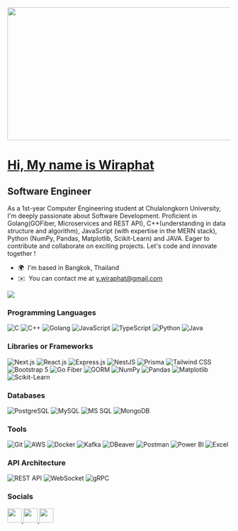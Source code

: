 <img src="https://github.com/Anmol-Baranwal/Cool-GIFs-For-GitHub/assets/74038190/0c7eb6ed-663b-4ce4-bfbd-18239a38ba1b" width="1000" height="300">

[Hi, My name is Wiraphat](https://ywiraphat.vercel.app/)
=========================

Software Engineer
------------------------------------------------

As a 1st-year Computer Engineering student at Chulalongkorn University, I'm deeply passionate about Software Development. Proficient in Golang(GOFiber, Microservices and REST API), C++(understanding in data structure and algorithm), JavaScript (with expertise in the MERN stack), Python (NumPy, Pandas, Matplotlib, Scikit-Learn) and JAVA. Eager to contribute and collaborate on exciting projects. Let's code and innovate together !

* 🌍  I'm based in Bangkok, Thailand
* ✉️  You can contact me at [y.wiraphat@gmail.com](mailto:y.wiraphat@gmail.com)

<a href="https://www.github.com/wiraphatys" target="_blank" rel="noreferrer"><img
src="https://img.shields.io/github/followers/wiraphatys?logo=github&style=for-the-badge&color=0891b2&labelColor=0f172a" /></a>

### Programming Languages
![C](https://img.shields.io/badge/C-00599C?style=for-the-badge&logo=c&logoColor=white)
![C++](https://img.shields.io/badge/C++-00599C?style=for-the-badge&logo=c%2B%2B&logoColor=white)
![Golang](https://img.shields.io/badge/Go-00ADD8?style=for-the-badge&logo=go&logoColor=white)
![JavaScript](https://img.shields.io/badge/JavaScript-F7DF1E?style=for-the-badge&logo=javascript&logoColor=black)
![TypeScript](https://img.shields.io/badge/TypeScript-3178C6?style=for-the-badge&logo=typescript&logoColor=white)
![Python](https://img.shields.io/badge/Python-3776AB?style=for-the-badge&logo=python&logoColor=white)
![Java](https://img.shields.io/badge/Java-ED8B00?style=for-the-badge&logo=java&logoColor=white)

### Libraries or Frameworks
![Next.js](https://img.shields.io/badge/Next.js-000000?style=for-the-badge&logo=next.js&logoColor=white)
![React.js](https://img.shields.io/badge/React.js-20232A?style=for-the-badge&logo=react&logoColor=61DAFB)
![Express.js](https://img.shields.io/badge/Express.js-000000?style=for-the-badge&logo=express&logoColor=white)
![NestJS](https://img.shields.io/badge/NestJS-E0234E?style=for-the-badge&logo=nestjs&logoColor=white)
![Prisma](https://img.shields.io/badge/Prisma-2D3748?style=for-the-badge&logo=prisma&logoColor=white)
![Tailwind CSS](https://img.shields.io/badge/Tailwind_CSS-38B2AC?style=for-the-badge&logo=tailwind-css&logoColor=white)
![Bootstrap 5](https://img.shields.io/badge/Bootstrap_5-7952B3?style=for-the-badge&logo=bootstrap&logoColor=white)
![Go Fiber](https://img.shields.io/badge/Go_Fiber-00ADD8?style=for-the-badge&logo=go&logoColor=white)
![GORM](https://img.shields.io/badge/GORM-0F375E?style=for-the-badge&logo=go&logoColor=white)
![NumPy](https://img.shields.io/badge/NumPy-013243?style=for-the-badge&logo=numpy&logoColor=white)
![Pandas](https://img.shields.io/badge/Pandas-150458?style=for-the-badge&logo=pandas&logoColor=white)
![Matplotlib](https://img.shields.io/badge/Matplotlib-3776AB?style=for-the-badge&logo=matplotlib&logoColor=white)
![Scikit-Learn](https://img.shields.io/badge/Scikit_Learn-F7931E?style=for-the-badge&logo=scikit-learn&logoColor=white)

### Databases
![PostgreSQL](https://img.shields.io/badge/PostgreSQL-336791?style=for-the-badge&logo=postgresql&logoColor=white)
![MySQL](https://img.shields.io/badge/MySQL-4479A1?style=for-the-badge&logo=mysql&logoColor=white)
![MS SQL](https://img.shields.io/badge/Microsoft_SQL_Server-CC2927?style=for-the-badge&logo=microsoft-sql-server&logoColor=white)
![MongoDB](https://img.shields.io/badge/MongoDB-47A248?style=for-the-badge&logo=mongodb&logoColor=white)

### Tools
![Git](https://img.shields.io/badge/Git-F05032?style=for-the-badge&logo=git&logoColor=white)
![AWS](https://img.shields.io/badge/AWS-232F3E?style=for-the-badge&logo=amazon-aws&logoColor=white)
![Docker](https://img.shields.io/badge/Docker-2496ED?style=for-the-badge&logo=docker&logoColor=white)
![Kafka](https://img.shields.io/badge/Kafka-231F20?style=for-the-badge&logo=apache-kafka&logoColor=white)
![DBeaver](https://img.shields.io/badge/DBeaver-0082FC?style=for-the-badge&logo=dbeaver&logoColor=white)
![Postman](https://img.shields.io/badge/Postman-FF6C37?style=for-the-badge&logo=postman&logoColor=white)
![Power BI](https://img.shields.io/badge/Power_BI-F2C811?style=for-the-badge&logo=power-bi&logoColor=black)
![Excel](https://img.shields.io/badge/Excel-217346?style=for-the-badge&logo=microsoft-excel&logoColor=white)

### API Architecture
![REST API](https://img.shields.io/badge/REST_API-009688?style=for-the-badge&logo=rest-api&logoColor=white)
![WebSocket](https://img.shields.io/badge/WebSocket-4F0599?style=for-the-badge&logo=websocket&logoColor=white)
![gRPC](https://img.shields.io/badge/gRPC-007D9C?style=for-the-badge&logo=grpc&logoColor=white)


### Socials

<p align="left"> <a href="https://www.github.com/wiraphatys" target="_blank" rel="noreferrer"> <picture> <source media="(prefers-color-scheme: dark)" srcset="https://raw.githubusercontent.com/danielcranney/readme-generator/main/public/icons/socials/github-dark.svg" /> <source media="(prefers-color-scheme: light)" srcset="https://raw.githubusercontent.com/danielcranney/readme-generator/main/public/icons/socials/github.svg" /> <img src="https://raw.githubusercontent.com/danielcranney/readme-generator/main/public/icons/socials/github.svg" width="32" height="32" /> </picture> </a> <a href="http://www.instagram.com/wiraphatttt" target="_blank" rel="noreferrer"> <picture> <source media="(prefers-color-scheme: dark)" srcset="undefined" /> <source media="(prefers-color-scheme: light)" srcset="https://raw.githubusercontent.com/danielcranney/readme-generator/main/public/icons/socials/instagram.svg" /> <img src="https://raw.githubusercontent.com/danielcranney/readme-generator/main/public/icons/socials/instagram.svg" width="32" height="32" /> </picture> </a> <a href="https://www.linkedin.com/in/wiraphat-yodsri-aa37a4282/" target="_blank" rel="noreferrer"> <picture> <source media="(prefers-color-scheme: dark)" srcset="https://raw.githubusercontent.com/danielcranney/readme-generator/main/public/icons/socials/linkedin-dark.svg" /> <source media="(prefers-color-scheme: light)" srcset="https://raw.githubusercontent.com/danielcranney/readme-generator/main/public/icons/socials/linkedin.svg" /> <img src="https://raw.githubusercontent.com/danielcranney/readme-generator/main/public/icons/socials/linkedin.svg" width="32" height="32" /> </picture> </a></p>
